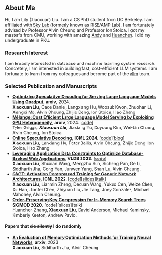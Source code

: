 ## About Me

Hi, I am Lily (Xiaoxuan) Liu. I am a CS PhD student from UC Berkeley. I am affiliated with [Sky Lab](https://sky.cs.berkeley.edu/people/) (formerly known as RISE/AMP Lab). I am fortunately advised by Professor [Alvin Cheung](https://people.eecs.berkeley.edu/~akcheung/) and Professor [Ion Stoica](http://people.eecs.berkeley.edu/~istoica/). I got my master's from CMU, working with amazing [Andy](http://www.cs.cmu.edu/~pavlo/) and [Huanchen](http://www.cs.cmu.edu/~huanche1/). I did my undergraduate in PKU. 

### Research Interest
I am broadly interested in database and machine learning system research. Concretely, I am interested in building fast, cost-efficient LLM systems. I am fortunate to learn from my colleagues and become part of the [vllm](https://github.com/vllm-project/vllm) team.

### Selected Publication and Manuscripts
- **[Optimizing Speculative Decoding for Serving Large Language Models Using Goodput](https://arxiv.org/abs/2406.14066)**, **arxiv**, 2024. \
**Xiaoxuan Liu**, Cade Daniel, Langxiang Hu, Woosuk Kwon, Zhuohan Li, Xiangxi Mo, Alvin Cheung, Zhijie Deng, Ion Stoica, Hao Zhang
- **[Mélange: Cost Efficient Large Language Model Serving by Exploiting GPU Heterogeneity](https://arxiv.org/abs/2404.14527)**, **arxiv**, 2024. [[code](https://github.com/tyler-griggs/melange-release)] \
  Tyler Griggs<sup>*</sup>, **Xiaoxuan Liu**<sup>*</sup>, Jiaxiang Yu, Doyoung Kim, Wei-Lin Chiang, Alvin Cheung, Ion Stoica
- **[Online Speculative Decoding](https://arxiv.org/abs/2310.07177)**, **ICML 2024**. [[code](https://github.com/LiuXiaoxuanPKU/OSD)][[blog](https://osdllm.github.io/)] \
**Xiaoxuan Liu**, Lanxiang Hu, Peter Bailis, Alvin Cheung, Zhijie Deng, Ion Stoica, Hao Zhang
- **[Leveraging Application Data Constraints to Optimize Database-Backed Web Applications](https://arxiv.org/abs/2205.02954)**, **VLDB 2023**. [[code](https://github.com/LiuXiaoxuanPKU/ConstrOpt)] \
  **Xiaoxuan Liu**, Shuxian Wang, Mengzhu Sun, Sicheng Pan, Ge Li, Siddharth Jha, Cong Yan, Junwen Yang, Shan Lu, Alvin Cheung.
- **[GACT: Activation Compressed Training for Generic Network Architectures](https://arxiv.org/abs/2206.11357)**, **ICML 2022**. [[code](https://github.com/LiuXiaoxuanPKU/GACT-ICML)][[slides](https://github.com/LiuXiaoxuanPKU/LiuXiaoxuanPKU.github.io/blob/master/docs/slides/ICML2022.pdf)][[talk](https://slideslive.com/38983883/gact-activation-compressed-training-for-generic-network-architectures)] \
  **Xiaoxuan Liu**, Lianmin Zheng, Dequan Wang, Yukuo Cen, Weize Chen, Xu Han, Jianfei Chen, Zhiyuan Liu, Jie Tang, Joey Gonzalez, Michael Mahoney, Alvin Cheung.
- **[Order-Preserving Key Compression for In-Memory Search Trees](https://arxiv.org/abs/2003.02391)**, **SIGMOD 2020**. [[code](https://github.com/efficient/HOPE)][[slides](http://people.iiis.tsinghua.edu.cn/~huanchen/slides/hope-sigmod20.pdf)][[talk](https://www.youtube.com/watch?v=9OzjeSbWHcQ)]\
  Huanchen Zhang, **Xiaoxuan Liu**, David Anderson, Michael Kaminsky, Kimberly Keeton, Andrew Pavlo.

#### Papers that ~~die silently~~ I do randomly
- **[An Evaluation of Memory Optimization Methods for Training Neural Networks](https://arxiv.org/abs/2303.14633)**, **arxiv**, 2023 \
  **Xiaoxuan Liu**, Siddharth Jha, Alvin Cheung
